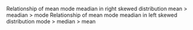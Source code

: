 Relationship of mean mode meadian in right skewed distribution
mean > meadian > mode
Relationship of mean mode meadian in left skewed distribution
mode > median > mean
